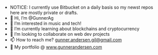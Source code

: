 - NOTICE: I currently use Bitbucket on a daily basis so my newst repos here are mostly private or drafts.
-  👋 Hi, I’m @GunnerAg
- 👀 I’m interested in music and tech!
- 🌱 I’m currently learning about blockchains and cryptocurrency
- 💞️ I’m looking to collaborate on web dev projects
- 📫 How to reach me? gunner.andersen.gil@gmail.com
- 📁 My portfolio @ www.gunnerandersen.com

<!---
GunnerAg/GunnerAg is a ✨ special ✨ repository because its `README.md` (this file) appears on your GitHub profile.
You can click the Preview link to take a look at your changes.
--->
